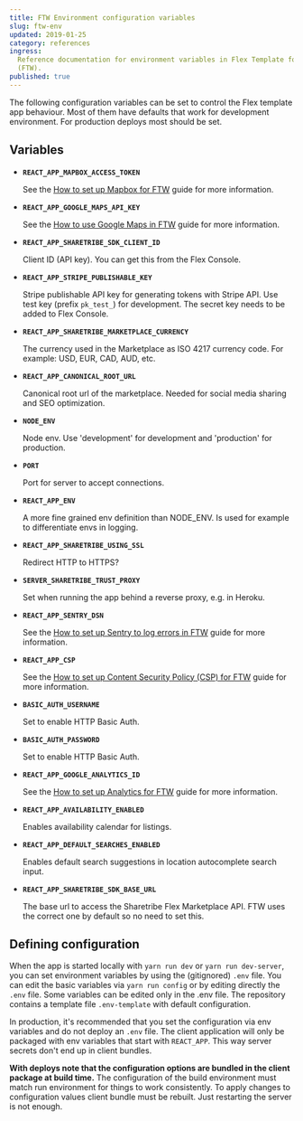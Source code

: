 ```yaml
---
title: FTW Environment configuration variables
slug: ftw-env
updated: 2019-01-25
category: references
ingress:
  Reference documentation for environment variables in Flex Template for Web
  (FTW).
published: true
---
```


The following configuration variables can be set to control the Flex template
app behaviour. Most of them have defaults that work for development environment.
For production deploys most should be set.

## Variables

- **`REACT_APP_MAPBOX_ACCESS_TOKEN`**

  See the [How to set up Mapbox for FTW](/guides/how-to-set-up-mapbox-for-ftw/)
  guide for more information.

- **`REACT_APP_GOOGLE_MAPS_API_KEY`**

  See the
  [How to use Google Maps in FTW](/guides/how-to-use-google-maps-in-ftw/) guide
  for more information.

- **`REACT_APP_SHARETRIBE_SDK_CLIENT_ID`**

  Client ID (API key). You can get this from the Flex Console.

- **`REACT_APP_STRIPE_PUBLISHABLE_KEY`**

  Stripe publishable API key for generating tokens with Stripe API. Use test key
  (prefix `pk_test_`) for development. The secret key needs to be added to Flex
  Console.

- **`REACT_APP_SHARETRIBE_MARKETPLACE_CURRENCY`**

  The currency used in the Marketplace as ISO 4217 currency code. For example:
  USD, EUR, CAD, AUD, etc.

- **`REACT_APP_CANONICAL_ROOT_URL`**

  Canonical root url of the marketplace. Needed for social media sharing and SEO
  optimization.

- **`NODE_ENV`**

  Node env. Use 'development' for development and 'production' for production.

- **`PORT`**

  Port for server to accept connections.

- **`REACT_APP_ENV`**

  A more fine grained env definition than NODE_ENV. Is used for example to
  differentiate envs in logging.

- **`REACT_APP_SHARETRIBE_USING_SSL`**

  Redirect HTTP to HTTPS?

- **`SERVER_SHARETRIBE_TRUST_PROXY`**

  Set when running the app behind a reverse proxy, e.g. in Heroku.

- **`REACT_APP_SENTRY_DSN`**

  See the
  [How to set up Sentry to log errors in FTW](/guides/how-to-set-up-sentry-to-log-errors-in-ftw/)
  guide for more information.

- **`REACT_APP_CSP`**

  See the
  [How to set up Content Security Policy (CSP) for FTW](/guides/how-to-set-up-csp-for-ftw/)
  guide for more information.

- **`BASIC_AUTH_USERNAME`**

  Set to enable HTTP Basic Auth.

- **`BASIC_AUTH_PASSWORD`**

  Set to enable HTTP Basic Auth.

- **`REACT_APP_GOOGLE_ANALYTICS_ID`**

  See the
  [How to set up Analytics for FTW](/guides/how-to-set-up-analytics-for-ftw/)
  guide for more information.

- **`REACT_APP_AVAILABILITY_ENABLED`**

  Enables availability calendar for listings.

- **`REACT_APP_DEFAULT_SEARCHES_ENABLED`**

  Enables default search suggestions in location autocomplete search input.

- **`REACT_APP_SHARETRIBE_SDK_BASE_URL`**

  The base url to access the Sharetribe Flex Marketplace API. FTW uses the
  correct one by default so no need to set this.

## Defining configuration

When the app is started locally with `yarn run dev` or `yarn run dev-server`,
you can set environment variables by using the (gitignored) `.env` file. You can
edit the basic variables via `yarn run config` or by editing directly the `.env`
file. Some variables can be edited only in the .env file. The repository
contains a template file `.env-template` with default configuration.

In production, it's recommended that you set the configuration via env variables
and do not deploy an `.env` file. The client application will only be packaged
with env variables that start with `REACT_APP`. This way server secrets don't
end up in client bundles.

**With deploys note that the configuration options are bundled in the client
package at build time.** The configuration of the build environment must match
run environment for things to work consistently. To apply changes to
configuration values client bundle must be rebuilt. Just restarting the server
is not enough.
